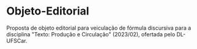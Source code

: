 # Objeto-Editorial
Proposta de objeto editorial para veiculação de fórmula discursiva para a disciplina "Texto: Produção e Circulação" (2023/02), ofertada pelo DL-UFSCar.

